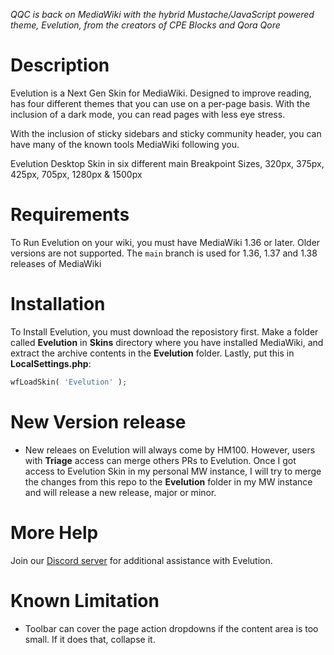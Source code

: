 _QQC is back on MediaWiki with the hybrid Mustache/JavaScript powered theme, Evelution, from the creators of CPE Blocks and Qora Qore_

# Description
Evelution is a Next Gen Skin for MediaWiki. Designed to improve reading, has four different themes that you can use on a per-page basis. With the inclusion of a dark mode, you can read pages with less eye stress.

With the inclusion of sticky sidebars and sticky community header, you can have many of the known tools MediaWiki following you.

Evelution Desktop Skin in six different main Breakpoint Sizes, 320px, 375px, 425px, 705px, 1280px & 1500px

# Requirements
To Run Evelution on your wiki, you must have MediaWiki 1.36 or later. Older versions are not supported. The ``main`` branch is used for 1.36, 1.37 and 1.38 releases of MediaWiki

# Installation
To Install Evelution, you must download the reposistory first. Make a folder called **Evelution** in **Skins** directory where you have installed MediaWiki,  and extract the archive contents in the **Evelution** folder. Lastly, put this in **LocalSettings.php**:
```php
wfLoadSkin( 'Evelution' );
```

# New Version release
- New releaes on Evelution will always come by HM100. However, users with **Triage** access can merge others PRs to Evelution. Once I got access to Evelution Skin in my personal MW instance, I will try to merge the changes from this repo to the **Evelution** folder in my MW instance and will release a new release, major or minor.

# More Help
Join our [Discord server](https://discord.gg/a6FbV6zWFs) for additional assistance with Evelution.

# Known Limitation
- Toolbar can cover the page action dropdowns if the content area is too small. If it does that, collapse it.
